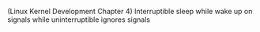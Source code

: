 (Linux Kernel Development Chapter 4)
Interruptible sleep while wake up on signals while uninterruptible ignores signals